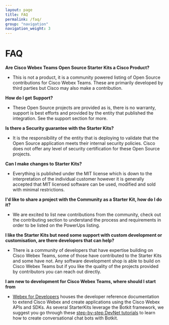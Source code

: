```yaml
---
layout: page
title: FAQ
permalink: /faq/
group: "navigation"
navigation_weight: 3
---
```


# FAQ
**Are Cisco Webex Teams Open Source Starter Kits a Cisco Product?**
* This is not a product, it is a community powered listing of Open Source contributions for Cisco Webex Teams. These are primarily developed by third parties but Cisco may also make a contribution.

**How do I get Support?**
* These Open Source projects are provided as is, there is no warranty, support is best efforts and provided by the entity that published the integration. See the support section for more.

**Is there a Security guarantee with the Starter Kits?**
* It is the responsibility of the entity that is deploying to validate that the Open Source application meets their internal security policies. Cisco does not offer any level of security certification for these Open Source projects.

**Can I make changes to Starter Kits?**
* Everything is published under the MIT license which is down to the interpretation of the individual customer however it is generally accepted that MIT licensed software can be used, modified and sold with minimal restrictions.

**I'd like to share a project with the Community as a Starter Kit, how do I do it?**
* We are excited to list new contributions from the community, check out the contributing section to understand the process and requirements in order to be listed on the PowerUps listing.

**I like the Starter Kits but need some support with custom development or customisation, are there developers that can help?**
* There is a community of developers that have expertise building on Cisco Webex Teams, some of those have contributed to the Starter Kits and some have not. Any software development shop is able to build on Cisco Webex Teams but if you like the quality of the projects provided by contributors you can reach out directly.

**I am new to development for Cisco Webex Teams, where should I start from**
* [Webex for Developers](https://developer.webex.com) houses the developer reference documentation to extend Cisco Webex and create applications using the Cisco Webex APIs and SDKs. As several StarterKits leverage the Botkit framework, we suggest you go through these [step-by-step DevNet tutorials](https://learninglabs.cisco.com/modules/spark-apps) to learn how to create conversational chat bots with Botkit.
